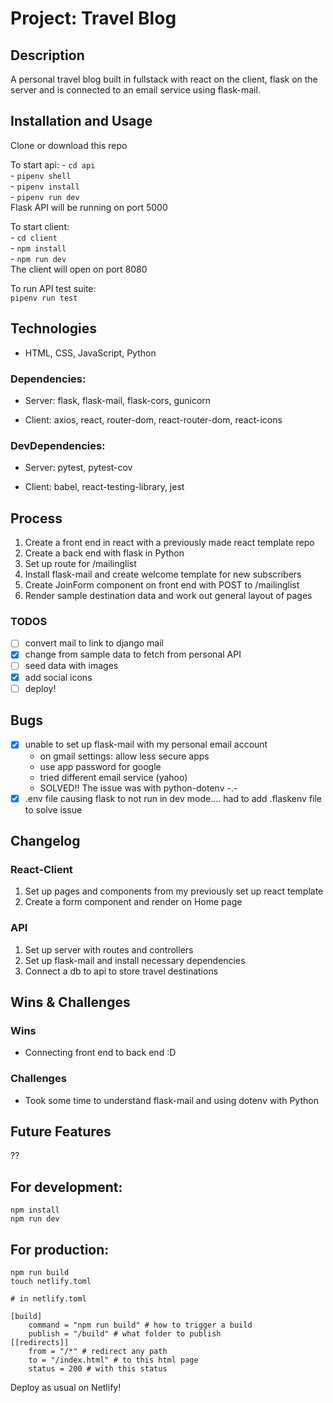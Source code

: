 # Project: Travel Blog

## Description 
A personal travel blog built in fullstack with react on the client, flask on the server and is connected to an email service using flask-mail. 

## Installation and Usage

Clone or download this repo

To start api:
    - `cd api`  
    - `pipenv shell`  
    - `pipenv install`   
    - `pipenv run dev`  
Flask API will be running on port 5000   

To start client:  
    - `cd client`      
    - `npm install`   
    - `npm run dev`  
The client will open on port 8080   

To run API test suite:      
    `pipenv run test`  

## Technologies  
- HTML, CSS, JavaScript, Python   

### Dependencies: 
   - Server: flask, flask-mail, flask-cors, gunicorn
   
   - Client: axios, react, router-dom, react-router-dom, react-icons
   
### DevDependencies:
   - Server: pytest, pytest-cov
   
   - Client: babel, react-testing-library, jest

## Process 
1. Create a front end in react with a previously made react template repo
2. Create a back end with flask in Python 
3. Set up route for /mailinglist
4. Install flask-mail and create welcome template for new subscribers
5. Create JoinForm component on front end with POST to /mailinglist
6. Render sample destination data and work out general layout of pages  

### TODOS
- [ ] convert mail to link to django mail
- [x] change from sample data to fetch from personal API
- [ ] seed data with images 
- [x] add social icons
- [ ] deploy! 

## Bugs
- [x] unable to set up flask-mail with my personal email account
    - on gmail settings: allow less secure apps
    - use app password for google 
    - tried different email service (yahoo)
    - SOLVED!! The issue was with python-dotenv -.-
- [x] .env file causing flask to not run in dev mode.... had to add .flaskenv file to solve issue

## Changelog

### React-Client
1. Set up pages and components from my previously set up react template
2. Create a form component and render on Home page 


### API
1. Set up server with routes and controllers
2. Set up flask-mail and install necessary dependencies
3. Connect a db to api to store travel destinations


## Wins & Challenges

### Wins
- Connecting front end to back end :D

### Challenges
- Took some time to understand flask-mail and using dotenv with Python

## Future Features 
??






## For development:  
`npm install`  
`npm run dev`  

## For production:  
`npm run build`   
`touch netlify.toml`  

    # in netlify.toml
      
    [build]  
        command = "npm run build" # how to trigger a build  
        publish = "/build" # what folder to publish    
    [[redirects]]   
        from = "/*" # redirect any path  
        to = "/index.html" # to this html page   
        status = 200 # with this status   
       
 Deploy as usual on Netlify!
